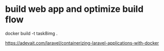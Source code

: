 # build web app and optimize build flow


docker build -t task8img .


https://adevait.com/laravel/containerizing-laravel-applications-with-docker